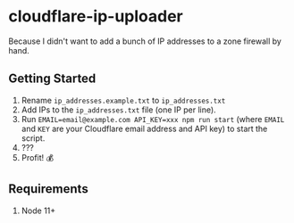 # cloudflare-ip-uploader

Because I didn't want to add a bunch of IP addresses to a zone firewall by hand.

## Getting Started

1. Rename `ip_addresses.example.txt` to `ip_addresses.txt`
2. Add IPs to the `ip_addresses.txt` file (one IP per line).
3. Run `EMAIL=email@example.com API_KEY=xxx npm run start` (where `EMAIL` and `KEY` are your Cloudflare email address and API key) to start the script.
4. ???
5. Profit! 💰

## Requirements

1. Node 11+
